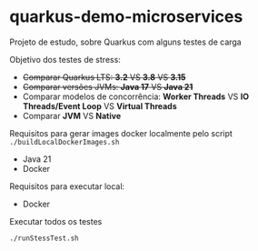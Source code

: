 # quarkus-demo-microservices

Projeto de estudo, sobre Quarkus com alguns testes de carga

Objetivo dos testes de stress:
- ~~Comparar Quarkus LTS: **3.2** VS **3.8** VS **3.15**~~
- ~~Comparar versões JVMs: **Java 17** VS **Java 21**~~
- Comparar modelos de concorrência: **Worker Threads** VS **IO Threads/Event Loop** VS **Virtual Threads**
- Comparar **JVM** VS **Native**


Requisitos para gerar images docker localmente pelo script `./buildLocalDockerImages.sh`
- Java 21
- Docker

Requisitos para executar local:
- Docker



Executar todos os testes
```sh
./runStessTest.sh
```